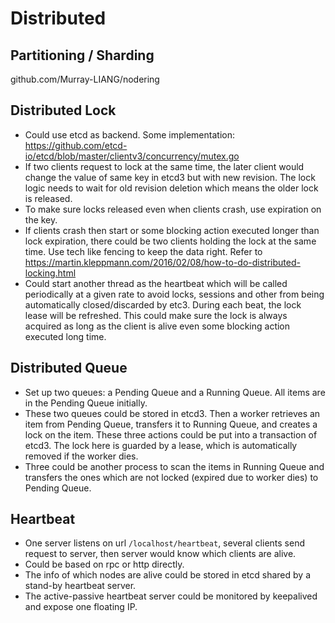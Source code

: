 # Distributed



## Partitioning / Sharding
github.com/Murray-LIANG/nodering

## Distributed Lock

- Could use etcd as backend. Some implementation: https://github.com/etcd-io/etcd/blob/master/clientv3/concurrency/mutex.go
- If two clients request to lock at the same time, the later client would change the value of same key in etcd3 but with new revision. The lock logic needs to wait for old revision deletion which means the older lock is released.
- To make sure locks released even when clients crash, use expiration on the key.
- If clients crash then start or some blocking action executed longer than lock expiration, there could be two clients holding the lock at the same time. Use tech like fencing to keep the data right. Refer to https://martin.kleppmann.com/2016/02/08/how-to-do-distributed-locking.html
- Could start another thread as the heartbeat which will be called periodically at a given rate to avoid locks, sessions and other from being automatically closed/discarded by etc3. During each beat, the lock lease will be refreshed. This could make sure the lock is always acquired as long as the client is alive even some blocking action executed long time.

## Distributed Queue

- Set up two queues: a Pending Queue and a Running Queue. All items are in the Pending Queue initially.
- These two queues could be stored in etcd3. Then a worker retrieves an item from Pending Queue, transfers it to Running Queue, and creates a lock on the item. These three actions could be put into a transaction of etcd3. The lock here is guarded by a lease, which is automatically removed if the worker dies.
- Three could be another process to scan the items in Running Queue and transfers the ones which are not locked (expired due to worker dies) to Pending Queue.

## Heartbeat

- One server listens on url `/localhost/heartbeat`, several clients send request to server, then server would know which clients are alive.
- Could be based on rpc or http directly.
- The info of which nodes are alive could be stored in etcd shared by a stand-by heartbeat server.
- The active-passive heartbeat server could be monitored by keepalived and expose one floating IP.


